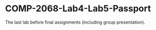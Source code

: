 # COMP-2068-Lab4-Lab5-Passport
The last lab before final assignments (including group presentation).
